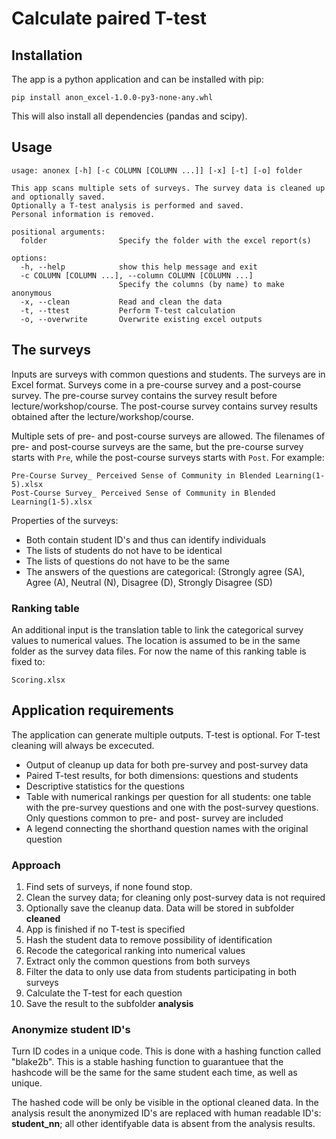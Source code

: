# Calculate paired T-test

## Installation
The app is a python application and can be installed with pip:

```shell
pip install anon_excel-1.0.0-py3-none-any.whl
```
This will also install all dependencies (pandas and scipy).

## Usage

```
usage: anonex [-h] [-c COLUMN [COLUMN ...]] [-x] [-t] [-o] folder

This app scans multiple sets of surveys. The survey data is cleaned up and optionally saved.
Optionally a T-test analysis is performed and saved.
Personal information is removed.

positional arguments:
  folder                Specify the folder with the excel report(s)

options:
  -h, --help            show this help message and exit
  -c COLUMN [COLUMN ...], --column COLUMN [COLUMN ...]
                        Specify the columns (by name) to make anonymous
  -x, --clean           Read and clean the data
  -t, --ttest           Perform T-test calculation
  -o, --overwrite       Overwrite existing excel outputs
```

## The surveys
Inputs are surveys with common questions and students. The surveys are
in Excel format. Surveys come in a pre-course survey and a post-course survey. The
pre-course survey contains the survey result before lecture/workshop/course.
The post-course survey contains survey results obtained after the
lecture/workshop/course.

Multiple sets of pre- and post-course surveys are allowed.
The filenames of pre- and post-course surveys are the same, but the
pre-course survey starts with `Pre`, while the post-course surveys starts
with `Post`. For example:

```
Pre-Course Survey_ Perceived Sense of Community in Blended Learning(1-5).xlsx
Post-Course Survey_ Perceived Sense of Community in Blended Learning(1-5).xlsx
```

Properties of the surveys:
- Both contain student ID's and thus can identify individuals
- The lists of students do not have to be identical
- The lists of questions do not have to be the same
- The answers of the questions are categorical:
    (Strongly agree (SA), Agree (A), Neutral (N),
    Disagree (D), Strongly Disagree (SD)

### Ranking table
An additional input is the translation table to link the categorical
survey values to numerical values. The location is assumed to be in the same
folder as the survey data files. For now the name of this ranking table is fixed to:

```
Scoring.xlsx
```

## Application requirements
The application can generate multiple outputs. T-test is optional. For T-test
cleaning will always be excecuted.
- Output of cleanup up data for both pre-survey and post-survey data
- Paired T-test results, for both dimensions: questions and students
- Descriptive statistics for the questions
- Table with numerical rankings per question for all students: one table
   with the pre-survey questions and one with the post-survey questions. 
   Only questions common to pre- and post- survey are included
- A legend connecting the shorthand question names with the original question

### Approach
1. Find sets of surveys, if none found stop.
1. Clean the survey data; for cleaning only post-survey data is not required
1. Optionally save the cleanup data. Data will be stored in subfolder **cleaned**
1. App is finished if no T-test is specified
1. Hash the student data to remove possibility of identification
1. Recode the categorical ranking into numerical values 
1. Extract only the common questions from both surveys
1. Filter the data to only use data from students participating in both surveys
1. Calculate the T-test for each question
1. Save the result to the subfolder **analysis**

### Anonymize student ID's

Turn ID codes in a unique code. This is done with a hashing function
called "blake2b". This is a stable hashing function to guarantuee that the
hashcode will be the same for the same student each time, as well as unique.

The hashed code will be only be visible in the optional cleaned data. In the analysis
result the anonymized ID's are replaced with human readable ID's: **student_nn**; all other identifyable 
data is absent from the analysis results.

